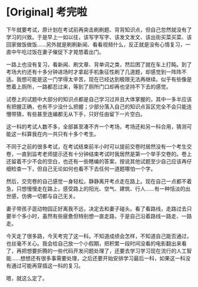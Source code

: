 # [Original] 考完啦


下午就要考试，原计划在考试前再突击刷刷题、背背知识点，但自己忽然就没有了学习的兴致。于是早上一如以往，该写字写字、该发文发文、该出街买菜买菜、该回家做饭做饭……另外就是刷刷新闻、看看视频什么，反正就是没有心情复习，一直中午吃过饭在妻子催促下才晃悠着出门。

一路上也没有复习，看新闻、刷文章、背单词之类，然后困了就在车上打盹。到了考场大约还有十多分钟进场时才拿起手机象征性刷了几道题，却感觉到一阵阵不适。我想可能是这一门学得太辛苦，现在已经达到极限无法再继续。似乎有些像是憋着上厕所，一路都忍过来，等到了厕所门口却再也坚持不下去的感觉。

试卷上的试题中大部分的知识点都是自己学习过并且大体掌握的，其中一多半应该有把握正确，也有不少没什么把握；少部分落入自己的知识点盲区完全不会只能连懵带猜，有些甚至连编都无从下手，只好任由留下一片空白。

这一科的考试人数不多，全部甚至凑不齐一个考场，考场还和另一科合用，猜测可能这一科算我在内一共只有十多个考生。

不同于之前的很多考试，在考试结束前半小时可以提前交卷时居然没有一个考生交卷，一直到监考老师提示还有十分钟结束考试时我居然是第一个举手交卷的。卷上还留着不少不会的空白，也还有一些瞎编的答案，按说其他试题至少自己应该再仔细检查一下，但自己无论如何也看不下去任何一道题哪怕一个字。

然后，交完卷的自己感觉一身轻松，静静离开考点走在路上。现在自己一点都不着急，只想慢慢走在路上，感受路上的阳光、空气、建筑、行人……有一种恬淡的出世感，仿佛一切都与自己无关。

妻子带孩子逛动物园正好离我不远，决定去和妻子碰头。看了看路线，走路过去只要半个多小时，虽然有些疲惫但特别想一直走路，于是自己沿着路线一路走、一路走。

今天走了很多路，今天考完了这一科。不知道成绩会怎样，不知道自己能否通过，也丝毫不关心。我会给自己放一个小假期，把积累一段时间没看的电影翻出来看了，再把想要折腾的一些代码开发问题处理了，还要去学习学习现在流行的人工智能……想想还有很多事需要处理，之后还要开始安排学习最后一科，如果这一科没有通过可能再穿插这一科的复习。

嗯，就这么定了。
